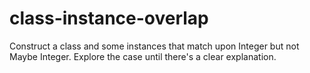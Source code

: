 class-instance-overlap
======================

Construct a class and some instances that match upon Integer but not Maybe Integer. Explore the
case until there's a clear explanation.

